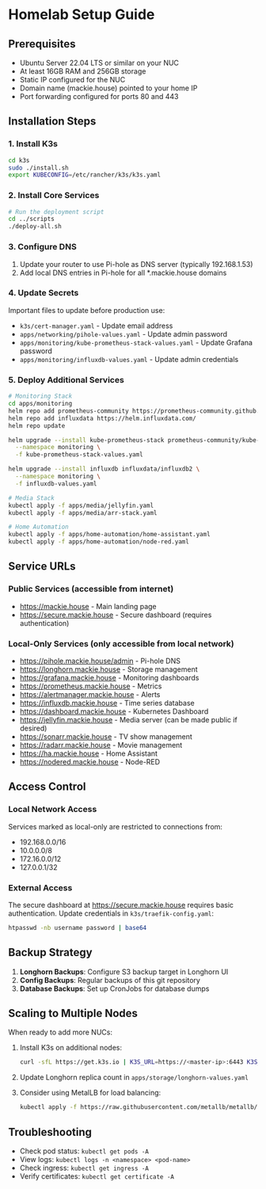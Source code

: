 # Homelab Setup Guide

## Prerequisites

- Ubuntu Server 22.04 LTS or similar on your NUC
- At least 16GB RAM and 256GB storage
- Static IP configured for the NUC
- Domain name (mackie.house) pointed to your home IP
- Port forwarding configured for ports 80 and 443

## Installation Steps

### 1. Install K3s

```bash
cd k3s
sudo ./install.sh
export KUBECONFIG=/etc/rancher/k3s/k3s.yaml
```

### 2. Install Core Services

```bash
# Run the deployment script
cd ../scripts
./deploy-all.sh
```

### 3. Configure DNS

1. Update your router to use Pi-hole as DNS server (typically 192.168.1.53)
2. Add local DNS entries in Pi-hole for all *.mackie.house domains

### 4. Update Secrets

Important files to update before production use:
- `k3s/cert-manager.yaml` - Update email address
- `apps/networking/pihole-values.yaml` - Update admin password
- `apps/monitoring/kube-prometheus-stack-values.yaml` - Update Grafana password
- `apps/monitoring/influxdb-values.yaml` - Update admin credentials

### 5. Deploy Additional Services

```bash
# Monitoring Stack
cd apps/monitoring
helm repo add prometheus-community https://prometheus-community.github.io/helm-charts
helm repo add influxdata https://helm.influxdata.com/
helm repo update

helm upgrade --install kube-prometheus-stack prometheus-community/kube-prometheus-stack \
  --namespace monitoring \
  -f kube-prometheus-stack-values.yaml

helm upgrade --install influxdb influxdata/influxdb2 \
  --namespace monitoring \
  -f influxdb-values.yaml

# Media Stack
kubectl apply -f apps/media/jellyfin.yaml
kubectl apply -f apps/media/arr-stack.yaml

# Home Automation
kubectl apply -f apps/home-automation/home-assistant.yaml
kubectl apply -f apps/home-automation/node-red.yaml
```

## Service URLs

### Public Services (accessible from internet)
- https://mackie.house - Main landing page
- https://secure.mackie.house - Secure dashboard (requires authentication)

### Local-Only Services (only accessible from local network)
- https://pihole.mackie.house/admin - Pi-hole DNS
- https://longhorn.mackie.house - Storage management
- https://grafana.mackie.house - Monitoring dashboards
- https://prometheus.mackie.house - Metrics
- https://alertmanager.mackie.house - Alerts
- https://influxdb.mackie.house - Time series database
- https://dashboard.mackie.house - Kubernetes Dashboard
- https://jellyfin.mackie.house - Media server (can be made public if desired)
- https://sonarr.mackie.house - TV show management
- https://radarr.mackie.house - Movie management
- https://ha.mackie.house - Home Assistant
- https://nodered.mackie.house - Node-RED

## Access Control

### Local Network Access
Services marked as local-only are restricted to connections from:
- 192.168.0.0/16
- 10.0.0.0/8
- 172.16.0.0/12
- 127.0.0.1/32

### External Access
The secure dashboard at https://secure.mackie.house requires basic authentication.
Update credentials in `k3s/traefik-config.yaml`:
```bash
htpasswd -nb username password | base64
```

## Backup Strategy

1. **Longhorn Backups**: Configure S3 backup target in Longhorn UI
2. **Config Backups**: Regular backups of this git repository
3. **Database Backups**: Set up CronJobs for database dumps

## Scaling to Multiple Nodes

When ready to add more NUCs:

1. Install K3s on additional nodes:
   ```bash
   curl -sfL https://get.k3s.io | K3S_URL=https://<master-ip>:6443 K3S_TOKEN=<node-token> sh -
   ```

2. Update Longhorn replica count in `apps/storage/longhorn-values.yaml`

3. Consider using MetalLB for load balancing:
   ```bash
   kubectl apply -f https://raw.githubusercontent.com/metallb/metallb/v0.13.12/config/manifests/metallb-native.yaml
   ```

## Troubleshooting

- Check pod status: `kubectl get pods -A`
- View logs: `kubectl logs -n <namespace> <pod-name>`
- Check ingress: `kubectl get ingress -A`
- Verify certificates: `kubectl get certificate -A`